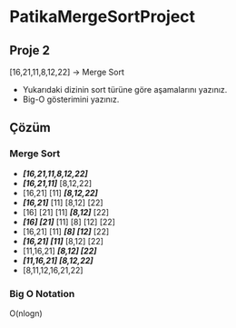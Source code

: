 # PatikaMergeSortProject
## Proje 2
[16,21,11,8,12,22] -> Merge Sort

* Yukarıdaki dizinin sort türüne göre aşamalarını yazınız.
* Big-O gösterimini yazınız.

## Çözüm
### Merge Sort
* ***[16,21,11,8,12,22]***
* ***[16,21,11]*** [8,12,22]
* [16,21] [11] ***[8,12,22]***
* ***[16,21]*** [11] [8,12] [22]
* [16] [21] [11] ***[8,12]*** [22]
* ***[16] [21]*** [11] [8] [12] [22]
* [16,21] [11] ***[8] [12]*** [22]
* ***[16,21] [11]*** [8,12] [22]
* [11,16,21] ***[8,12] [22]***
* ***[11,16,21] [8,12,22]***
* [8,11,12,16,21,22]

### Big O Notation
O(nlogn)
